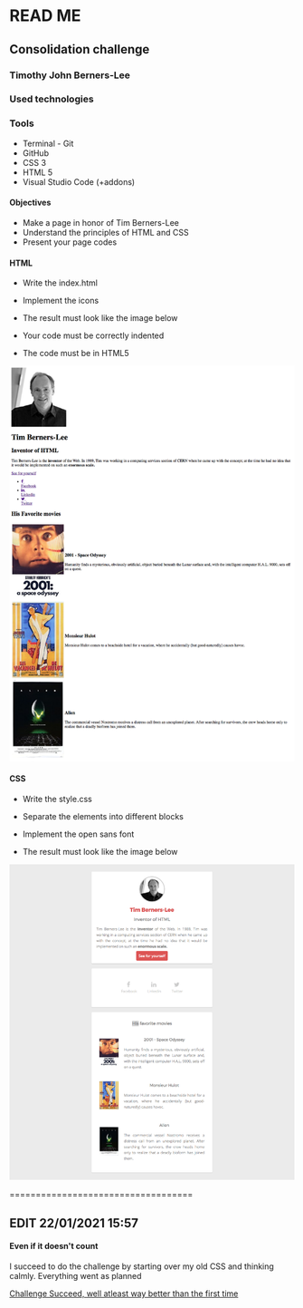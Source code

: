 # READ ME

## Consolidation challenge

### Timothy John Berners-Lee

### Used technologies

### Tools

- Terminal - Git
- GitHub
- CSS 3
- HTML 5
- Visual Studio Code (+addons)

#### Objectives

- Make a page in honor of Tim Berners-Lee
- Understand the principles of HTML and CSS
- Present your page codes

#### HTML

- Write the index.html

- Implement the icons

- The result must look like the image below

- Your code must be correctly indented

- The code must be in HTML5

![Html5](/assets/images/goal-html.png)

#### CSS

- Write the style.css

- Separate the elements into different blocks

- Implement the open sans font

- The result must look like the image below

![CSS3](/assets/images/goal-css.png)

===================================

## EDIT 22/01/2021 15:57

#### Even if it doesn't count

I succeed to do the challenge by starting over my old CSS and thinking calmly. Everything went as planned

[Challenge Succeed, well atleast way better than the first time](assets/images/Correction.png)